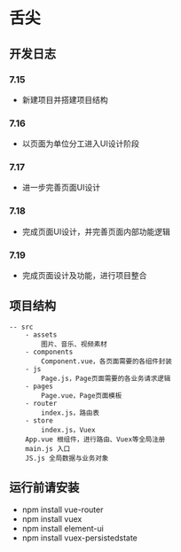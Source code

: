 # 舌尖
## 开发日志
### 7.15
- 新建项目并搭建项目结构
### 7.16
- 以页面为单位分工进入UI设计阶段
### 7.17
- 进一步完善页面UI设计
### 7.18
- 完成页面UI设计，并完善页面内部功能逻辑
### 7.19
- 完成页面设计及功能，进行项目整合
## 项目结构
    -- src
        - assets
            图片、音乐、视频素材
        - components
            Component.vue，各页面需要的各组件封装
        - js
            Page.js，Page页面需要的各业务请求逻辑
        - pages
            Page.vue，Page页面模板
        - router
            index.js，路由表
        - store
            index.js，Vuex
        App.vue 根组件，进行路由、Vuex等全局注册
        main.js 入口
        JS.js 全局数据与业务对象
## 运行前请安装
- npm install vue-router
- npm install vuex
- npm install element-ui
- npm install vuex-persistedstate